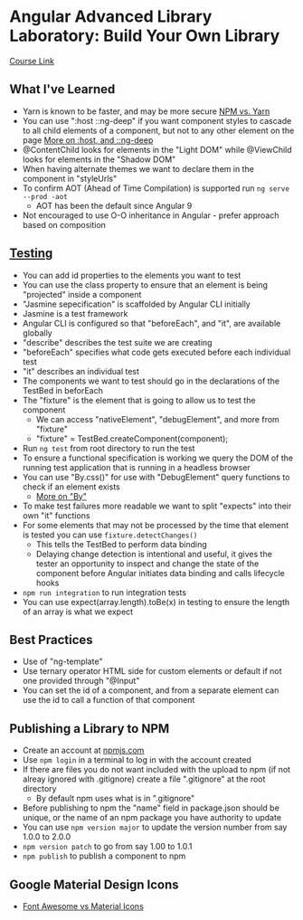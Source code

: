 # Angular Advanced Library Laboratory: Build Your Own Library #
[Course Link](https://angular-university.io/course/angular-advanced-course)

## What I've Learned ##
* Yarn is known to be faster, and may be more secure
[NPM vs. Yarn](https://www.whitesourcesoftware.com/free-developer-tools/blog/npm-vs-yarn-which-should-you-choose/)
* You can use ":host ::ng-deep" if you want component styles to cascade to all child elements of a component, but not to any other element on the page
[More on :host, and ::ng-deep](https://blog.angular-university.io/angular-host-context/)
* @ContentChild looks for elements in the "Light DOM" while @ViewChild looks for elements in the "Shadow DOM"
* When having alternate themes we want to declare them in the component in "styleUrls"
* To confirm AOT (Ahead of Time Compilation) is supported run `ng serve --prod -aot`
    * AOT has been the default since Angular 9
* Not encouraged to use O-O inheritance in Angular - prefer approach based on composition

## [Testing](https://angular.io/guide/testing) ##
* You can add id properties to the elements you want to test
* You can use the class property to ensure that an element is being "projected" inside a component
* "Jasmine sepecification" is scaffolded by Angular CLI initially
* Jasmine is a test framework
* Angular CLI is configured so that "beforeEach", and "it", are available globally
* "describe" describes the test suite we are creating
* "beforeEach" specifies what code gets executed before each individual test
* "it" describes an individual test
* The components we want to test should go in the declarations of the TestBed in beforEach
* The "fixture" is the element that is going to allow us to test the component
    * We can access "nativeElement", "debugElement", and more from "fixture"
    * "fixture" = TestBed.createComponent(component);
* Run `ng test` from root directory to run the test
* To ensure a functional specification is working we query the DOM of the running test application that is running in a headless browser
* You can use "By.css()" for use with "DebugElement" query functions to check if an element exists
    * [More on "By"](https://angular.io/api/platform-browser/By)
* To make test failures more readable we want to split "expects" into their own "it" functions
* For some elements that may not be processed by the time that element is tested you can use `fixture.detectChanges()`
    * This tells the TestBed to perform data binding
    * Delaying change detection is intentional and useful, it gives the tester an opportunity to inspect and change the state of the component before Angular initiates data binding and calls lifecycle hooks
* `npm run integration` to run integration tests
* You can use expect(array.length).toBe(x) in testing to ensure the length of an array is what we expect

## Best Practices ##
* Use of "ng-template"
* Use ternary operator HTML side for custom elements or default if not one provided through "@Input"
* You can set the id of a component, and from a separate element can use the id to call a function of that component

## Publishing a Library to NPM ##
* Create an account at [npmjs.com](npmjs.com)
* Use `npm login` in a terminal to log in with the account created
* If there are files you do not want included with the upload to npm (if not alreay ignored with .gitignore) create a file ".gitignore" at the root directory
    * By default npm uses what is in ".gitignore"
* Before publishing to npm the "name" field in package.json should be unique, or the name of an npm package you have authority to update
* You can use `npm version major` to update the version number from say 1.0.0 to 2.0.0
* `npm version patch` to go from say 1.00 to 1.0.1
* `npm publish` to publish a component to npm

## Google Material Design Icons ##
* [Font Awesome vs Material Icons](https://www.barenakedcoder.com/blog/2020/03/font-awesome-material-icons/)